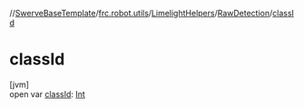 //[SwerveBaseTemplate](../../../../index.md)/[frc.robot.utils](../../index.md)/[LimelightHelpers](../index.md)/[RawDetection](index.md)/[classId](class-id.md)

# classId

[jvm]\
open var [classId](class-id.md): [Int](https://kotlinlang.org/api/latest/jvm/stdlib/kotlin/-int/index.html)
